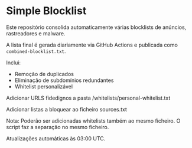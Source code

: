# Simple Blocklist

Este repositório consolida automaticamente várias blocklists de anúncios, rastreadores e malware.

A lista final é gerada diariamente via GitHub Actions e publicada como `combined-blocklist.txt`.

Inclui:
- Remoção de duplicados
- Eliminação de subdomínios redundantes
- Whitelist personalizável

Adicionar URLS fidedignos a pasta /whitelists/personal-whitelist.txt

Adicionar listas a bloquear ao ficheiro sources.txt

Nota: Poderão ser adicionadas whitelists também ao mesmo ficheiro. O script faz a separação no mesmo ficheiro.

Atualizações automáticas às 03:00 UTC.
